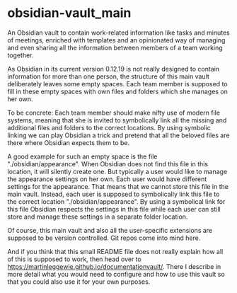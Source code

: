 # obsidian-vault_main

An Obsidian vault to contain work-related information like tasks and minutes of meetings, enriched with templates and an opinionated way of managing and even sharing all the information between members of a team working together.

As Obsidian in its current version 0.12.19 is not really designed to contain information for more than one person, the structure of this main vault deliberately leaves some empty spaces. Each team member is supposed to fill in these empty spaces with own files and folders which she manages on her own.

To be concrete: Each team member should make nifty use of modern file systems, meaning that she is invited to symbolically link all the missing and additional files and folders to the correct locations. By using symbolic linking we can play Obsidian a trick and pretend that all the beloved files are there where Obsidian expects them to be.

A good example for such an empty space is the file "./obsidian/appearance". When Obsidian does not find this file in this location, it will silently create one. But typically a user would like to manage the appearance settings on her own. Each user would have different settings for the appearance. That means that we cannot store this file in the main vault. Instead, each user is supposed to symbolically link this file to the correct location "./obsidian/appearance". By using a symbolical link for this file Obsidian respects the settings in this file while each user can still store and manage these settings in a separate folder location.

Of course, this main vault and also all the user-specific extensions are supposed to be version controlled. Git repos come into mind here.

And if you think that this small README file does not really explain how all of this is supposed to work, then head over to <https://martinleggewie.github.io/documentationvault/>.
There I describe in more detail what you would need to configure and how to use this vault so that you could also use it for your own purposes.
